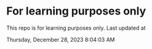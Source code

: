 # For learning purposes only
This repo is for learning purposes only.
Last updated at

Thursday, December 28, 2023 8:04:03 AM

